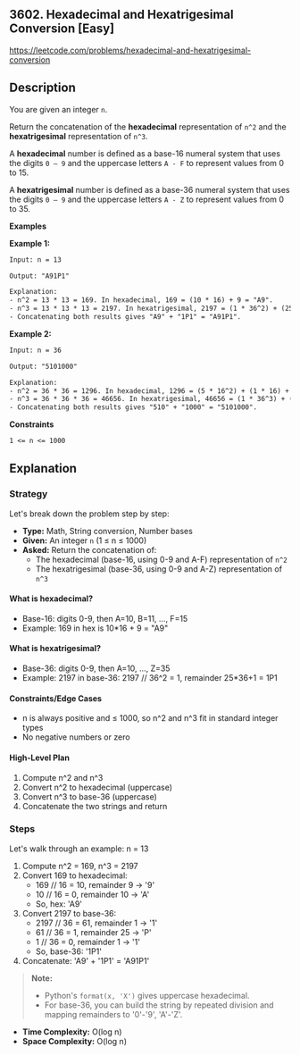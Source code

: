 ## 3602. Hexadecimal and Hexatrigesimal Conversion [Easy]

https://leetcode.com/problems/hexadecimal-and-hexatrigesimal-conversion

## Description

You are given an integer `n`.

Return the concatenation of the **hexadecimal** representation of `n^2` and the **hexatrigesimal** representation of `n^3`.

A **hexadecimal** number is defined as a base-16 numeral system that uses the digits `0 – 9` and the uppercase letters `A - F` to represent values from 0 to 15.

A **hexatrigesimal** number is defined as a base-36 numeral system that uses the digits `0 – 9` and the uppercase letters `A - Z` to represent values from 0 to 35.

**Examples**

**Example 1:**
```tex
Input: n = 13

Output: "A91P1"

Explanation:
- n^2 = 13 * 13 = 169. In hexadecimal, 169 = (10 * 16) + 9 = "A9".
- n^3 = 13 * 13 * 13 = 2197. In hexatrigesimal, 2197 = (1 * 36^2) + (25 * 36) + 1 = "1P1".
- Concatenating both results gives "A9" + "1P1" = "A91P1".
```

**Example 2:**
```tex
Input: n = 36

Output: "5101000"

Explanation:
- n^2 = 36 * 36 = 1296. In hexadecimal, 1296 = (5 * 16^2) + (1 * 16) + 0 = "510".
- n^3 = 36 * 36 * 36 = 46656. In hexatrigesimal, 46656 = (1 * 36^3) + (0 * 36^2) + (0 * 36) + 0 = "1000".
- Concatenating both results gives "510" + "1000" = "5101000".
```

**Constraints**

```tex
1 <= n <= 1000
```

## Explanation

### Strategy

Let's break down the problem step by step:

- **Type:** Math, String conversion, Number bases
- **Given:** An integer `n` (1 ≤ n ≤ 1000)
- **Asked:** Return the concatenation of:
    - The hexadecimal (base-16, using 0-9 and A-F) representation of `n^2`
    - The hexatrigesimal (base-36, using 0-9 and A-Z) representation of `n^3`

#### What is hexadecimal?
- Base-16: digits 0-9, then A=10, B=11, ..., F=15
- Example: 169 in hex is 10*16 + 9 = "A9"

#### What is hexatrigesimal?
- Base-36: digits 0-9, then A=10, ..., Z=35
- Example: 2197 in base-36: 2197 // 36^2 = 1, remainder 25*36+1 = 1P1

#### Constraints/Edge Cases
- n is always positive and ≤ 1000, so n^2 and n^3 fit in standard integer types
- No negative numbers or zero

#### High-Level Plan
1. Compute n^2 and n^3
2. Convert n^2 to hexadecimal (uppercase)
3. Convert n^3 to base-36 (uppercase)
4. Concatenate the two strings and return

### Steps

Let's walk through an example: n = 13

1. Compute n^2 = 169, n^3 = 2197
2. Convert 169 to hexadecimal:
    - 169 // 16 = 10, remainder 9 → '9'
    - 10 // 16 = 0, remainder 10 → 'A'
    - So, hex: 'A9'
3. Convert 2197 to base-36:
    - 2197 // 36 = 61, remainder 1 → '1'
    - 61 // 36 = 1, remainder 25 → 'P'
    - 1 // 36 = 0, remainder 1 → '1'
    - So, base-36: '1P1'
4. Concatenate: 'A9' + '1P1' = 'A91P1'

> **Note:**
> - Python's `format(x, 'X')` gives uppercase hexadecimal.
> - For base-36, you can build the string by repeated division and mapping remainders to '0'-'9', 'A'-'Z'.

- **Time Complexity:** O(log n)
- **Space Complexity:** O(log n)
